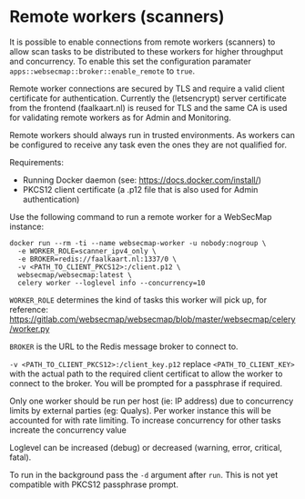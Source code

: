 # Remote workers (scanners)

It is possible to enable connections from remote workers (scanners) to allow scan tasks to be distributed to these workers for higher throughput and concurrency. To enable this set the configuration paramater `apps::websecmap::broker::enable_remote` to `true`.

Remote worker connections are secured by TLS and require a valid client certificate for authentication. Currently the (letsencrypt) server certificate from the frontend (faalkaart.nl) is reused for TLS and the same CA is used for validating remote workers as for Admin and Monitoring.

Remote workers should always run in trusted environments. As workers can be configured to receive any task even the ones they are not qualified for.

Requirements:

- Running Docker daemon (see: https://docs.docker.com/install/)
- PKCS12 client certificate (a .p12 file that is also used for Admin authentication)

Use the following command to run a remote worker for a WebSecMap instance:

    docker run --rm -ti --name websecmap-worker -u nobody:nogroup \
      -e WORKER_ROLE=scanner_ipv4_only \
      -e BROKER=redis://faalkaart.nl:1337/0 \
      -v <PATH_TO_CLIENT_PKCS12>:/client.p12 \
      websecmap/websecmap:latest \
      celery worker --loglevel info --concurrency=10

`WORKER_ROLE` determines the kind of tasks this worker will pick up, for reference: https://gitlab.com/websecmap/websecmap/blob/master/websecmap/celery/worker.py

`BROKER` is the URL to the Redis message broker to connect to.

`-v <PATH_TO_CLIENT_PKCS12>:/client_key.p12` replace `<PATH_TO_CLIENT_KEY>` with the actual path to the required client certificat to allow the worker to connect to the broker. You will be prompted for a passphrase if required.

Only one worker should be run per host (ie: IP address) due to concurrency limits by external parties (eg: Qualys). Per worker instance this will be accounted for with rate limiting. To increase concurrency for other tasks increate the concurrency value

Loglevel can be increased (debug) or decreased (warning, error, critical, fatal).

To run in the background pass the `-d` argument after `run`. This is not yet compatible with PKCS12 passphrase prompt.
